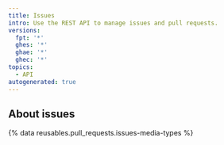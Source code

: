 ```yaml
---
title: Issues
intro: Use the REST API to manage issues and pull requests.
versions:
  fpt: '*'
  ghes: '*'
  ghae: '*'
  ghec: '*'
topics:
  - API
autogenerated: true
---
```


## About issues

{% data reusables.pull_requests.issues-media-types %}


<!-- Content after this section is automatically generated -->
